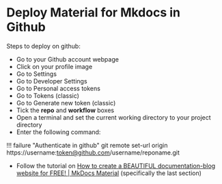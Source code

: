 # Deploy Material for Mkdocs in Github

Steps to deploy on github:

- Go to your Github account webpage
- Click on your profile image
- Go to Settings
- Go to Developer Settings
- Go to Personal access tokens
- Go to Tokens (classic) 
- Go to Generate new token (classic)
- Tick the **repo** and **workflow** boxes
- Open a terminal and set the current working directory to your project directory
- Enter the following command:

!!! failure "Authenticate in github"
    git remote set-url origin https://username:token@github.com/username/reponame.git

- Follow the tutorial on [How to create a BEAUTIFUL documentation-blog website for FREE! | MkDocs Material](https://www.youtube.com/watch?v=DeZjkCtttss) (specifically the last section)
